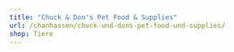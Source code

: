 ```yaml
---
title: "Chuck & Don's Pet Food & Supplies"
url: /chanhassen/chuck-und-dons-pet-food-und-supplies/
shop: Tiere
---
```

